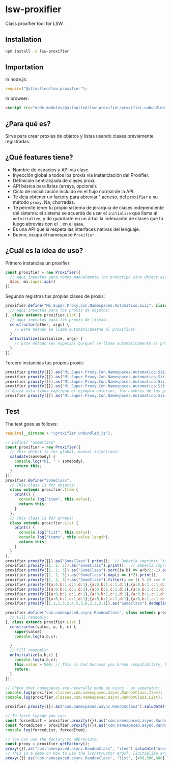 # lsw-proxifier

Class proxifier tool for LSW.

## Installation

```sh
npm install -s lsw-proxifier
```

## Importation

In node.js:

```js
require("@allnulled/lsw-proxifier");
```

In browser:

```html
<script src="node_modules/@allnulled/lsw-proxifier/proxifier.unbundled.js"></script>
```

## ¿Para qué es?

Sirve para crear proxies de objetos y listas usando clases previamente registradas.

## ¿Qué features tiene?

- Nombre de espacios y API vía clase.
- Inyección global a todos los proxis vía instanciación del Proxifier.
- Definición centralizada de clases proxi.
- API básica para listas (arrays, opcional).
- Ciclo de inicialización incluído en el flujo normal de la API.
- Te deja obtener un factory para abreviar 1 acceso, del `proxifier` a su método `proxy`. Na, chorradas.
- Te permite tener tu propio sistema de jerarquía de clases independiente del sistema: el sistema se acuerda de usar el `initialize` que llama al `onInitialize`, y de guardarte en un árbol la indexación de clases que tú luego abrevias con el `.` en el `name`.
- Es una API que sí respeta las interfaces nativas del lenguaje.
- Bueno, ocupa el namespace `Proxifier`.


## ¿Cuál es la idea de uso?

Primero instancias un proxifier:

```js
const proxifier = new Proxifier({
  // Aquí inyectas para todos manualmente (no prototipo sino Object.assign en el constructor):
  $api: mi.super.api()
});
```

Segundo registras tus propias clases de proxis:

```js
proxifier.define("Mi.Super.Proxy.Con.Namespaces.Automatico.Siii", class extends proxifier.Item {
  // Aquí inyectas para los proxis de objetos:
}, class extends proxifier.List {
  // Aquí inyectas para los proxis de listas:
  constructor(other, args) {
    // Este método se llama automáticametne al proxificar.
  }
  onInitialize(initialize, args) {
    // Este método [es especial porque] se llama automáticamente al proxificar [y no es el constructor].
  }
});
```

Tercero instancias tus propios proxis:

```js
proxifier.proxify({}).as("Mi.Super.Proxy.Con.Namespaces.Automatico.Siii");
proxifier.proxify([]).as("Mi.Super.Proxy.Con.Namespaces.Automatico.Siii");
proxifier.proxify([]).as("Mi.Super.Proxy.Con.Namespaces.Automatico.Siii", "item");
proxifier.proxify([]).as("Mi.Super.Proxy.Con.Namespaces.Automatico.Siii", "list");
// Quizá esta línea explique el ejemplo anterior, los nombres de los parámetros:
proxifier.proxify([]).as("Mi.Super.Proxy.Con.Namespaces.Automatico.Siii", "list", ["other", "args"], ["initialize", "args"]);
```

## Test

The test goes as follows:

```js
require(__dirname + "/proxifier.unbundled.js");

// Definir "SomeClass"
const proxifier = new Proxifier({
  // This object is for global, manual injections:
  saludate(somebody) {
    console.log("Hi, " + somebody);
    return this;
  }
});
proxifier.define("SomeClass",
  // This class is for objects:
  class extends proxifier.Item {
    print() {
      console.log("item", this.value);
      return this;
    }
  },
  // This class is for arrays:
  class extends proxifier.List {
    print() {
      console.log("list", this.value);
      console.log("items", this.value.length);
      return this;
    }
  }
);
proxifier.proxify({}).as("SomeClass").print();  // Debería imprimir "item {}"
proxifier.proxify([1, 2, 3]).as("SomeClass").print();  // Debería imprimir la lista y la cantidad de elementos
proxifier.proxify([1, 2, 3]).as("SomeClass").sort((a,b) => a<b?1:-1).print();
proxifier.proxify([1, 2, 3]).as("SomeClass").map(i => i*2).print();
proxifier.proxify([1, 2, 3]).as("SomeClass").filter(i => (i % 2) === 0).print();
proxifier.proxify([{a:0,b:1,c:1,d:1},{a:0,b:1,c:1,d:1},{a:0,b:1,c:1,d:1}]).as("SomeClass").onlyProp("b").print();
proxifier.proxify([{a:0,b:1,c:1,d:1},{a:0,b:1,c:1,d:1},{a:0,b:1,c:1,d:1}]).as("SomeClass").onlyProps(["a","d"]).print();
proxifier.proxify([{a:0,b:1,c:1,d:1},{a:0,b:1,c:1,d:1},{a:0,b:1,c:1,d:1}]).as("SomeClass").removeProp("a").print();
proxifier.proxify([{a:0,b:1,c:1,d:1},{a:0,b:1,c:1,d:1},{a:0,b:1,c:1,d:1}]).as("SomeClass").removeProps(["a","d"]).print();
proxifier.proxify([1,1,2,3,2,4,5,5,6,2,2,2,1]).as("SomeClass").deduplicate().print().saludate("user!").print();

proxifier.define("com.namespaced.async.RandomClass", class extends proxifier.Item {
  // Fill randomly:
}, class extends proxifier.List {
  constructor(value, a, b, c) {
    super(value);
    console.log(a,b,c);

  }
  // Fill randomly:
  onInitialize(a,b,c) {
    console.log(a,b,c);
    this.value = 500; // This is bad because you break compatibility, but you still could do it, it's JS.
    return;
  }
});

// Check that namespaces are naturally made by using . as separator:
console.log(proxifier.classes.com.namespaced.async.RandomClass.Item);
console.log(proxifier.classes.com.namespaced.async.RandomClass.List);

proxifier.proxify({}).as("com.namespaced.async.RandomClass").saludate("Hi!");

// To force typage you can:
const forcedList = proxifier.proxify({}).as("com.namespaced.async.RandomClass", "list");
const forcedItem = proxifier.proxify({}).as("com.namespaced.async.RandomClass", "item");
console.log(forcedList, forcedItem);

// You can use the factory to abbreviate:
const proxy = proxifier.getFactory();
proxy({}).as("com.namespaced.async.RandomClass", "item").saludate("user");
// This is a demo on how to use the [constructor args], [initialize args] on proxification:
proxy({}).as("com.namespaced.async.RandomClass", "list", [400,500,600], [100, 200, 300]).saludate("user");
```